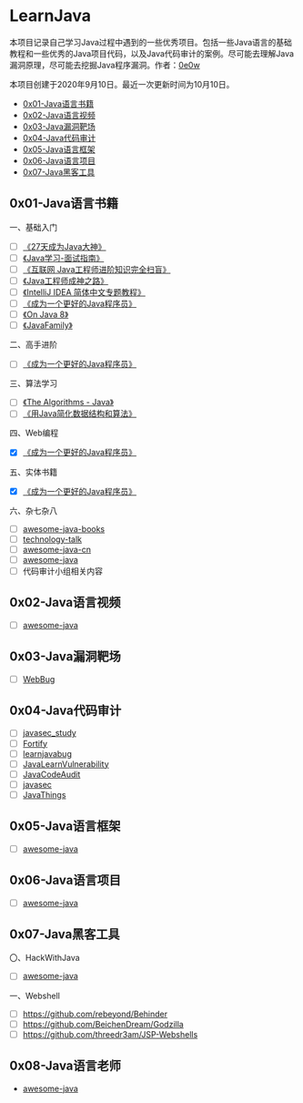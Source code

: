 # LearnJava

本项目记录自己学习Java过程中遇到的一些优秀项目。包括一些Java语言的基础教程和一些优秀的Java项目代码，以及Java代码审计的案例。尽可能去理解Java漏洞原理，尽可能去挖掘Java程序漏洞。作者：[0e0w](https://github.com/0e0w/LearnJava)

本项目创建于2020年9月10日。最近一次更新时间为10月10日。

- [0x01-Java语言书籍](https://github.com/0e0w/Learnjava#0x01-java%E8%AF%AD%E8%A8%80%E4%B9%A6%E7%B1%8D)
- [0x02-Java语言视频](https://github.com/0e0w/Learnjava#0x02-java%E8%AF%AD%E8%A8%80%E8%A7%86%E9%A2%91)
- [0x03-Java漏洞靶场](https://github.com/0e0w/LearnJava#0x03-java%E6%BC%8F%E6%B4%9E%E9%9D%B6%E5%9C%BA)
- [0x04-Java代码审计](https://github.com/0e0w/Learnjava#0x04-java%E4%BB%A3%E7%A0%81%E5%AE%A1%E8%AE%A1)
- [0x05-Java语言框架](https://github.com/0e0w/Learnjava#0x05-java%E8%AF%AD%E8%A8%80%E6%A1%86%E6%9E%B6)
- [0x06-Java语言项目](https://github.com/0e0w/Learnjava#0x06-java%E8%AF%AD%E8%A8%80%E9%A1%B9%E7%9B%AE)
- [0x07-Java黑客工具](https://github.com/0e0w/Learnjava#0x07-java%E9%BB%91%E5%AE%A2%E5%B7%A5%E5%85%B7)

## 0x01-Java语言书籍

一、基础入门

- [ ] [《27天成为Java大神》](https://github.com/DuGuQiuBai/Java)
- [ ] [《Java学习-面试指南》](https://github.com/Snailclimb/JavaGuide)
- [ ] [《互联网 Java工程师进阶知识完全扫盲》](https://github.com/doocs/advanced-java)
- [ ] [《Java工程师成神之路》](https://github.com/hollischuang/toBeTopJavaer)
- [ ] [《IntelliJ IDEA 简体中文专题教程》](https://github.com/judasn/IntelliJ-IDEA-Tutorial)
- [ ] [《成为一个更好的Java程序员》](https://github.com/crisxuan/bestJavaer)
- [ ] [《On Java 8》](https://github.com/LingCoder/OnJava8)
- [ ] [《JavaFamily》](https://github.com/AobingJava/JavaFamily)

二、高手进阶

- [ ] [《成为一个更好的Java程序员》](https://github.com/crisxuan/bestJavaer)

三、算法学习

- [ ] [《The Algorithms - Java》](https://github.com/TheAlgorithms/Java)
- [ ] [《用Java简化数据结构和算法》](https://github.com/careermonk/data-structures-and-algorithms-made-easy-in-java)

四、Web编程

- [x] [《成为一个更好的Java程序员》](https://github.com/crisxuan/bestJavaer)

五、实体书籍

- [x] [《成为一个更好的Java程序员》](https://github.com/crisxuan/bestJavaer)

六、杂七杂八

- [ ] [awesome-java-books](https://github.com/sorenduan/awesome-java-books)
- [ ] [technology-talk](https://github.com/aalansehaiyang/technology-talk)
- [ ] [awesome-java-cn](https://github.com/jobbole/awesome-java-cn)
- [ ] [awesome-java](https://github.com/Snailclimb/awesome-java)
- [ ] 代码审计小组相关内容

## 0x02-Java语言视频

- [ ] [awesome-java](https://github.com/Snailclimb/awesome-java)

## 0x03-Java漏洞靶场

- [ ] [WebBug](https://github.com/Mysticbinary/WebBug)

## 0x04-Java代码审计

- [ ] [javasec_study](https://github.com/proudwind/javasec_study)
- [ ] [Fortify](https://github.com/wooyunwang/Fortify)
- [ ] [learnjavabug](https://github.com/threedr3am/learnjavabug)
- [ ] [JavaLearnVulnerability](https://github.com/SummerSec/JavaLearnVulnerability)
- [ ] [JavaCodeAudit](https://github.com/cn-panda/JavaCodeAudit)
- [ ] [javasec](https://github.com/Maskhe/javasec)
- [ ] [JavaThings](https://github.com/phith0n/JavaThings)

## 0x05-Java语言框架

- [ ] [awesome-java](https://github.com/Snailclimb/awesome-java)

## 0x06-Java语言项目

- [ ] [awesome-java](https://github.com/Snailclimb/awesome-java)

## 0x07-Java黑客工具

〇、HackWithJava

- [ ] [awesome-java](https://github.com/Snailclimb/awesome-java)

一、Webshell

- [ ] https://github.com/rebeyond/Behinder
- [ ] https://github.com/BeichenDream/Godzilla
- [ ] https://github.com/threedr3am/JSP-Webshells

## 0x08-Java语言老师

- [awesome-java](https://github.com/Snailclimb/awesome-java)

